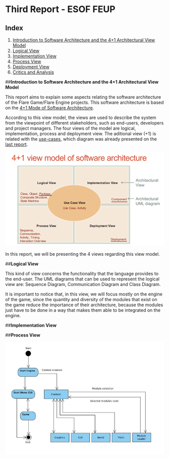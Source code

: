 # Third Report - ESOF FEUP

## Index
1. [Introduction to Software Architecture and the 4+1 Architectural View Model](#intro)
2. [Logical View](#log)
3. [Implementation View](#imp)
4. [Process View](#pro)
5. [Deployment View](#dep)
6. [Critics and Analysis](#crit)

##**Introduction to Software Architecture and the 4+1 Architectural View Model** <a name ="intro"></a>

This report aims to explain some aspects relating the software architecture of the Flare Game/Flare Engine projects. This software architecture is based on the [4+1 Mode of Software Architecture](http://cic.puj.edu.co/wiki/lib/exe/fetch.php?media=materias:mazeiar-kruchten-4_1.pdf).

According to this view model, the views are used to describe the system from the viewpoint of different stakeholders, such as end-users, developers and project managers. The four views of the model are logical, implementation, process and deployment view. The aditional view (+1) is related with the [use-cases](https://github.com/Francisca96/flare-game/blob/master/ESOF_docs/res/use_case.PNG), which diagram was already presented on the [last report](https://github.com/Francisca96/flare-game/blob/master/ESOF_docs/2nd_Assignment.md).

![Image](https://github.com/Francisca96/flare-game/blob/master/ESOF_docs/res/4%2B1model.png)

In this report, we will be presenting the 4 views regarding this view model.

##**Logical View** <a name ="log"></a>

This kind of view concerns the functionality that the language provides to the end-user. The UML diagrams that can be used to represent the logical view are: Sequence Diagram, Communication Diagram and Class Diagram.

It is important to notice that, in this view, we will focus mostly on the engine of the game, since the quantity and diversity of the modules that exist on the game reduce the importance of their architecture, because the modules just have to be done in a way that makes them able to be integrated on the engine.

##**Implementation View** <a name ="imp"></a>

##**Process View** <a name ="pro"></a>

![Image](https://github.com/Francisca96/flare-game/blob/master/ESOF_docs/res/process_view.png)
